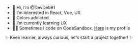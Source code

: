 - 👋 Hi, I’m @DevDeb91
- 👀 I’m interested in React, Vue, UX
- 🎨 Colors addicted
- 🌱 I’m currently learning UX
- 👩‍💻 Sometimes I code on CodeSandbox. [Here](https://codesandbox.io/dashboard/all/?workspace=6ce31683-f2e6-4416-9466-9d6da21fc340) is my profile

✨ Keen learner, always curious, let's start a project together! ✨

<!---
DevDeb91/DevDeb91 is a ✨ special ✨ repository because its `README.md` (this file) appears on your GitHub profile.
You can click the Preview link to take a look at your changes.
--->
